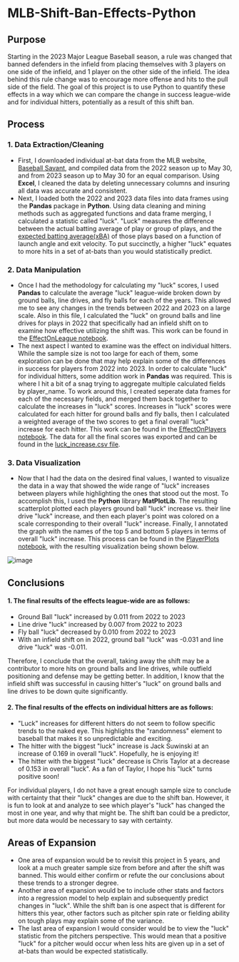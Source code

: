 # MLB-Shift-Ban-Effects-Python

## Purpose
Starting in the 2023 Major League Baseball season, a rule was changed that banned defenders in the infield from placing themselves with 3 players on one side of the infield, and 1 player on the other side of the infield. The idea behind this rule change was to encourage more offense and hits to the pull side of the field.  The goal of this project is to use Python to quantify these effects in a way which we can compare the change in success league-wide and for individual hitters, potentially as a result of this shift ban.

## Process
### 1. Data Extraction/Cleaning
* First, I downloaded individual at-bat data from the MLB website, [Baseball Savant](https://baseballsavant.mlb.com), and compiled data from the 2022 season up to May 30, and from 2023 season up to May 30 for an equal comparison.  Using **Excel**, I cleaned the data by deleting unnecessary columns and insuring all data was accurate and consistent.
* Next, I loaded both the 2022 and 2023 data files into data frames using the **Pandas** package in **Python**.  Using data cleaning and mining methods such as aggregated functions and data frame merging, I calculated a statistic called "luck".  "Luck" measures the difference between the actual batting average of play or group of plays, and the [expected batting average(xBA)](https://www.mlb.com/glossary/statcast/expected-batting-average) of those plays based on a function of launch angle and exit velocity.  To put succinctly, a higher "luck" equates to more hits in a set of at-bats than you would statistically predict.

### 2. Data Manipulation
* Once I had the methodology for calculating my "luck" scores, I used **Pandas** to calculate the average "luck" league-wide broken down by ground balls, line drives, and fly balls for each of the years.  This allowed me to see any changes in the trends between 2022 and 2023 on a large scale.  Also in this file, I calculated the "luck" on ground balls and line drives for plays in 2022 that specifically had an infield shift on to examine how effective utilizing the shift was. This work can be found in the [EffectOnLeague notebook](https://github.com/teddybishop9/MLB-Shift-Ban-Effects-Python/blob/main/EffectOnLeague.ipynb).
* The next aspect I wanted to examine was the effect on individual hitters.  While the sample size is not too large for each of them, some exploration can be done that may help explain some of the differences in success for players from 2022 into 2023. In order to calculate "luck" for individual hitters, some addition work in **Pandas** was required.  This is where I hit a bit of a snag trying to aggregate multiple calculated fields by player_name.  To work around this, I created seperate data frames for each of the necessary fields, and merged them back together to calculate the increases in "luck" scores. Increases in "luck" scores were calculated for each hitter for ground balls and fly balls, then I calculated a weighted average of the two scores to get a final overall "luck" increase for each hitter. This work can be found in the [EffectOnPlayers notebook](https://github.com/teddybishop9/MLB-Shift-Ban-Effects-Python/blob/main/EffectOnPlayers.ipynb). The data for all the final scores was exported and can be found in the [luck_increase.csv file](https://github.com/teddybishop9/MLB-Shift-Ban-Effects-Python/blob/main/luck_increase.csv).

### 3. Data Visualization
* Now that I had the data on the desired final values, I wanted to visualize the data in a way that showed the wide range of "luck" increases between players while highlighting the ones that stood out the most.  To accomplish this, I used the **Python** library **MatPlotLib**. The resulting scatterplot plotted each players ground ball "luck" increase vs. their line drive "luck" increase, and then each player's point was colored on a scale corresponding to their overall "luck" increase. Finally, I annotated the graph with the names of the top 5 and bottom 5 players in terms of overall "luck" increase. This process can be found in the [PlayerPlots notebook](https://github.com/teddybishop9/MLB-Shift-Ban-Effects-Python/blob/main/PlayerPlots.ipynb), with the resulting visualization being shown below.

![image](https://github.com/teddybishop9/MLB-Shift-Ban-Effects-Python/assets/120417529/54a3da2c-b2dd-425f-b6d8-e05a13c883e2)

## Conclusions
#### 1. The final results of the effects league-wide are as follows:
* Ground Ball "luck" increased by 0.011 from 2022 to 2023
* Line drive "luck" increased by 0.007 from 2022 to 2023
* Fly ball "luck" decreased by 0.010 from 2022 to 2023
* With an infield shift on in 2022, ground ball "luck" was -0.031 and line drive "luck" was -0.011.

Therefore, I conclude that the overall, taking away the shift may be a contributor to more hits on ground balls and line drives, while outfield positioning and defense may be getting better. In addition, I know that the infield shift was successful in causing hitter's "luck" on ground balls and line drives to be down quite significantly.
#### 2. The final results of the effects on individual hitters are as follows:
* "Luck" increases for different hitters do not seem to follow specific trends to the naked eye. This highlights the "randomness" element to baseball that makes it so unpredictable and exciting.
* The hitter with the biggest "luck" increase is Jack Suwinski at an increase of 0.169 in overall "luck". Hopefully, he is enjoying it!
* The hitter with the biggest "luck" decrease is Chris Taylor at a decrease of 0.153 in overall "luck". As a fan of Taylor, I hope his "luck" turns positive soon!

For individual players, I do not have a great enough sample size to conclude with certainty that their "luck" changes are due to the shift ban.  However, it is fun to look at and analyze to see which player's "luck" has changed the most in one year, and why that might be. The shift ban could be a predictor, but more data would be necessary to say with certainty.

## Areas of Expansion
* One area of expansion would be to revisit this project in 5 years, and look at a much greater sample size from before and after the shift was banned. This would either confirm or refute the our conclusions about these trends to a stronger degree.
* Another area of expansion would be to include other stats and factors into a regression model to help explain and subsequently predict changes in "luck". While the shift ban is one aspect that is different for hitters this year, other factors such as pitcher spin rate or fielding ability on tough plays may explain some of the variance.
* The last area of expansion I would consider would be to view the "luck" statistic from the pitchers perspective. This would mean that a positive "luck" for a pitcher would occur when less hits are given up in a set of at-bats than would be expected statistically.
